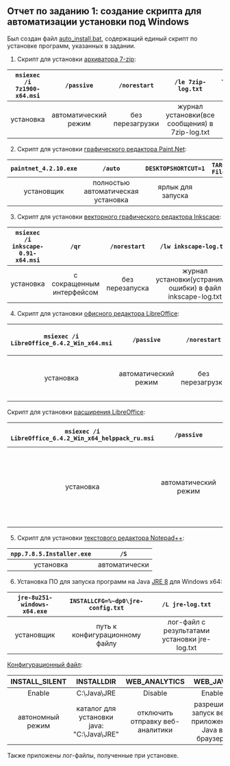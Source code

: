 ## Отчет по заданию 1: создание скрипта для автоматизации установки под Windows
Был создан файл [auto_install.bat](https://github.com/fpiikt/os-1-msinstall-T-Sh/blob/master/auto_install.bat), 
содержащий единый скрипт по установке программ, указанных в задании.
1. Скрипт для установки [архиватора 7-zip](https://www.7-zip.org/a/7z1900-x64.msi):

|`msiexec /i 7z1900-x64.msi` | `/passive` | `/norestart` | `/le 7zip-log.txt` | `TARGERDIR="C:\Program Files\7-Zip"`|
|:--------------------------:|:------------:|:-------------:|:---------------------:|:--------------------------------------:|
|установка|автоматический режим|без перезагрузки|журнал установки(все сообщения) в 7zip-log.txt|каталог для установки|

2. Скрипт для установки [графического редактора Paint.Net](http://dl2.topfiles.net/files/2/61/670/ZUVSbmVP-iVQcERicjV2akVLMmRMbGNsOUkvK0wxbTQ2bDVwTlpLakp2aVA1OD06Okerz0XQ4rWqjGWU2_XFq_Q/paintnet_4.2.10.exe):

|`paintnet_4.2.10.exe` | `/auto` | `DESKTOPSHORTCUT=1` | `TARGETDIR="C:\Program Files\Graphics\Paint"`|
|:--------------------------:|:------------:|:-------------:|:---------------------:|
|установщик|полностью автоматическая установка|ярлык для запуска|каталог для установки|

3. Скрипт для установки [векторного графического редактора Inkscape](https://inkscape.org/ar/release/inkscape-0.91/windows/64-bit/msi/dl/):

|`msiexec /i inkscape-0.91-x64.msi` | `/qr` | `/norestart` | `/lw inkscape-log.txt` | `TARGETDIR="C:\Program Files\Graphics\Inkscape"`|
|:--------------------------:|:------------:|:-------------:|:---------------------:|:--------------------------------------:|
|установка|с сокращенным интерфейсом|без перезапуска|журнал установки(устранимые ошибки) в файл inkscape-log.txt|каталог для установки|

4. Скрипт для установки [офисного редактора LibreOffice](https://www.libreoffice.org/donate/dl/win-x86_64/6.4.2/ru/LibreOffice_6.4.2_Win_x64.msi):

|`msiexec /i LibreOffice_6.4.2_Win_x64.msi`| `/passive`| `/norestart` | `/le libreoffice-install-log.txt`|
|:--------------------------:|:------------:|:-------------:|:---------------------:|
|установка|автоматический режим|без перезагрузки|журнал установки(все сообщения) в libreoffice-install-log.txt|

Скрипт для установки [расширения LibreOffice](http://download.documentfoundation.org/libreoffice/stable/6.4.2/win/x86_64/LibreOffice_6.4.2_Win_x64_helppack_ru.msi):

|`msiexec /i LibreOffice_6.4.2_Win_x64_helppack_ru.msi` | `/passive` | `/forcerestart` | `/le+ libreoffice-install-log.txt`|
|:--------------------------:|:--------------------:|:------------------------:|:-----------------------------------------:|
|установка|автоматический режим|перезагрузка|журнал установки(все сообщения) в libreoffice-install-log.txt(дописать в ранее созданный файл)|

5. Скрипт для установки [текстового редактора Notepad++](https://github.com/notepad-plus-plus/notepad-plus-plus/releases/download/v7.8.5/npp.7.8.5.Installer.exe):

|`npp.7.8.5.Installer.exe` | `/S`|
|:--------------:|:-------------:|
|установка|автоматически|

6. Установка ПО для запуска программ на Java [JRE 8](https://www.oracle.com/java/technologies/javase-jre8-downloads.html#license-lightbox) для Windows x64:

|`jre-8u251-windows-x64.exe` | `INSTALLCFG=%~dp0\jre-config.txt` | `/L jre-log.txt`|
|:-----------------------:|:------------------------------:|:---------------------:|
|установщик|путь к конфигурационному файлу|лог-файл с результатами установки jre-log.txt|

[Конфигурационный файл](https://github.com/fpiikt/os-1-msinstall-T-Sh/blob/master/jre-config.txt):

|INSTALL_SILENT|INSTALLDIR|WEB_ANALYTICS|WEB_JAVA|
|:------------:|:--------:|:-----------:|:------:|
|Enable|C:\Java\JRE|Disable|Enable|
|автономный режим|каталог для установки java: "C:\Java\JRE"|отключить отправку веб-аналитики|разрешить запуск веб-приложений Java в браузере|

Также приложены лог-файлы, полученные при установке.
